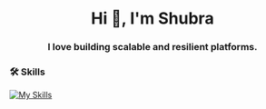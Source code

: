 <h1 align="center">Hi 👋, I'm Shubra</h1>
<h3 align="center">I love building scalable and resilient platforms.</h3>


### 🛠️ Skills

[![My Skills](https://skillicons.dev/icons?i=ts,py,cpp,cloudflare,aws,dynamodb,mongodb,postgres,redis,docker,nodejs,flask,react)](https://skillicons.dev)


<!-- - **Language**: Typescript (Node.js), Python, C, C++.
- **Database**: DynamoDB, PostgreSQL, Redis.
- **Cloud Provider & Infra**: AWS, Docker, Terraform. 
- **Framework**: React.js, Express.js, Flask, Jest, PyTest, Grafana K6 (Load Test). -->


<!-- ### 🔗 Connect with me

[![My LinkedIn](https://skillicons.dev/icons?i=linkedin)](https://linkedin.com/in/) -->


<!--
**shubra-deb/shubra-deb** is a ✨ _special_ ✨ repository because its `README.md` (this file) appears on your GitHub profile.

Here are some ideas to get you started:

- 🔭 I’m currently working on ...
- 🌱 I’m currently learning ...
- 👯 I’m looking to collaborate on ...
- 🤔 I’m looking for help with ...
- 💬 Ask me about ...
- 📫 How to reach me: ...
- 😄 Pronouns: ...
- ⚡ Fun fact: ...
-->

<!-- Tools for creating profile README.md
- https://www.profileme.dev/
- https://readme.so/ -->
